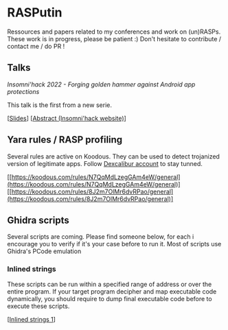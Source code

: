 # RASPutin

Ressources and papers related to my conferences and work on (un)RASPs.
These work is in progress, please be patient :) Don't hesitate to contribute / contact me / do PR !

## Talks

*Insomni'hack 2022 - Forging golden hammer against Android app protections*

This talk is the first from a new serie.

[[Slides](https://github.com/FrenchYeti/unrasp/blob/main/Slides/Forging_golden_hammer_against_android_app_protections_INSO22_FINAL.pdf)]
[[Abstract (Insomni'hack website)](https://insomnihack.ch/talks-2022/#MUX7KC)]

## Yara rules / RASP profiling

Several rules are active on Koodous. They can be used to detect trojanized version of legitimate apps. Follow [Dexcalibur account](https://koodous.com/profile/dexcalibur/followers) to stay tunned.

[[https://koodous.com/rules/N7QqMdLzegGAm4eW/general](https://koodous.com/rules/N7QqMdLzegGAm4eW/general)]
[[https://koodous.com/rules/8J2m7OlMr6dvRPao/general](https://koodous.com/rules/8J2m7OlMr6dvRPao/general)]

## Ghidra scripts

Several scripts are coming. Please find someone below, for each i encourage you to verify if it's your case before to run it.
Most of scripts use Ghidra's PCode emulation

### Inlined strings


These scripts can be run within a specified range of address or over the entire program. If your target program decipher and map executable code dynamically, you should require to dump final executable code before to execute these scripts.

[[Inlined strings 1](https://github.com/FrenchYeti/rasputin/blob/main/Ghidra/inlined_string_1.py)]



